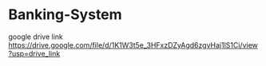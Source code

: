 # Banking-System
google drive link
https://drive.google.com/file/d/1K1W3t5e_3HFxzDZyAgd6zgvHaj1lS1Ci/view?usp=drive_link
